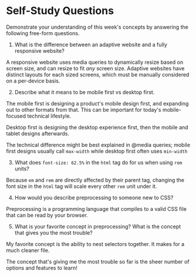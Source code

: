 # Self-Study Questions

Demonstrate your understanding of this week's concepts by answering the following free-form questions.

1. What is the difference between an adaptive website and a fully responsive website?

A responsive website uses media queries to dynamically resize based on screen size, and can resize to fit *any* screen size. Adaptive websites have distinct layouts for each sized screens, which must be manually considered on a per-device basis.

2. Describe what it means to be mobile first vs desktop first.

The mobile first is designing a product's mobile design first, and expanding out to other formats from that. This can be important for today's mobile-focused technical lifestyle.

Desktop first is designing the desktop experience first, then the mobile and tablet designs afterwards.

The technical difference might be best explained in @media queries; mobile first designs usually call `max-width` while desktop first often uses `min-width`

3. What does `font-size: 62.5%` in the `html` tag do for us when using `rem` units?

Because `em` and `rem` are directly affected by their parent tag, changing the font size in the `html` tag will scale every other `rem` unit under it.

4. How would you describe preprocessing to someone new to CSS?

Preprocessing is a programming language that compiles to a valid CSS file that can be read by your browser.

5. What is your favorite concept in preprocessing? What is the concept that gives you the most trouble?

My favorite concept is the ability to nest selectors together. It makes for a much cleaner file.

The concept that's giving me the most trouble so far is the sheer number of options and features to learn!

